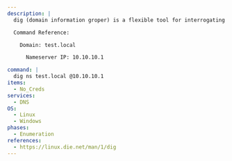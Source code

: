 ```yaml
---
description: |
  dig (domain information groper) is a flexible tool for interrogating DNS name servers. The following command will perform an NS request to the specified nameserver.

  Command Reference:

  	Domain: test.local

      Nameserver IP: 10.10.10.1

command: |
  dig ns test.local @10.10.10.1
items:
  - No_Creds
services:
  - DNS
OS:
  - Linux
  - Windows
phases:
  - Enumeration
references:
  - https://linux.die.net/man/1/dig
---
```

